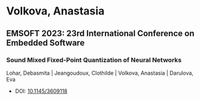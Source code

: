 # Volkova, Anastasia

## EMSOFT 2023: 23rd International Conference on Embedded Software

### Sound Mixed Fixed-Point Quantization of Neural Networks
Lohar, Debasmita | Jeangoudoux, Clothilde | Volkova, Anastasia | Darulova, Eva
* DOI: [10.1145/3609118](https://doi.org/10.1145/3609118)

